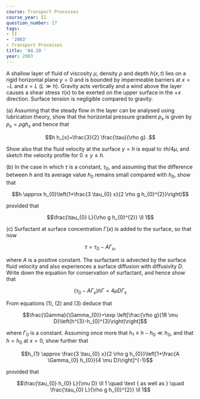 ```yaml
---
course: Transport Processes
course_year: II
question_number: 27
tags:
- II
- '2003'
- Transport Processes
title: 'A4.19 '
year: 2003
---
```



A shallow layer of fluid of viscosity $\mu$, density $\rho$ and depth $h(x, t)$ lies on a rigid horizontal plane $y=0$ and is bounded by impermeable barriers at $x=-L$ and $x=L$ $(L \gg h)$. Gravity acts vertically and a wind above the layer causes a shear stress $\tau(x)$ to be exerted on the upper surface in the $+x$ direction. Surface tension is negligible compared to gravity.

(a) Assuming that the steady flow in the layer can be analysed using lubrication theory, show that the horizontal pressure gradient $p_{x}$ is given by $p_{x}=\rho g h_{x}$ and hence that

$$h h_{x}=\frac{3}{2} \frac{\tau}{\rho g} .$$

Show also that the fluid velocity at the surface $y=h$ is equal to $\tau h / 4 \mu$, and sketch the velocity profile for $0 \leqslant y \leqslant h$.

(b) In the case in which $\tau$ is a constant, $\tau_{0}$, and assuming that the difference between $h$ and its average value $h_{0}$ remains small compared with $h_{0}$, show that

$$h \approx h_{0}\left(1+\frac{3 \tau_{0} x}{2 \rho g h_{0}^{2}}\right)$$

provided that

$$\frac{\tau_{0} L}{\rho g h_{0}^{2}} \ll 1$$

(c) Surfactant at surface concentration $\Gamma(x)$ is added to the surface, so that now

$$\tau=\tau_{0}-A \Gamma_{x},$$

where $A$ is a positive constant. The surfactant is advected by the surface fluid velocity and also experiences a surface diffusion with diffusivity $D$. Write down the equation for conservation of surfactant, and hence show that

$$\left(\tau_{0}-A \Gamma_{x}\right) h \Gamma=4 \mu D \Gamma_{x}$$

From equations (1), (2) and (3) deduce that

$$\frac{\Gamma}{\Gamma_{0}}=\exp \left[\frac{\rho g}{18 \mu D}\left(h^{3}-h_{0}^{3}\right)\right]$$

where $\Gamma_{0}$ is a constant. Assuming once more that $h_{1} \equiv h-h_{0} \ll h_{0}$, and that $h=h_{0}$ at $x=0$, show further that

$$h_{1} \approx \frac{3 \tau_{0} x}{2 \rho g h_{0}}\left[1+\frac{A \Gamma_{0} h_{0}}{4 \mu D}\right]^{-1}$$

provided that

$$\frac{\tau_{0} h_{0} L}{\mu D} \ll 1 \quad \text { as well as } \quad \frac{\tau_{0} L}{\rho g h_{0}^{2}} \ll 1$$